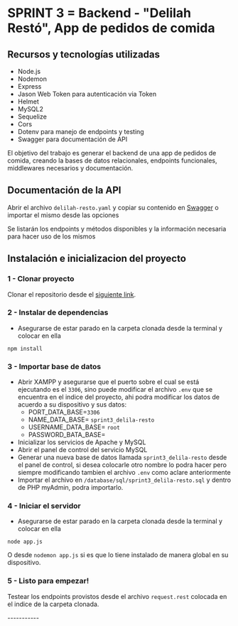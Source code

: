 # SPRINT 3 = Backend - "Delilah Restó", App de pedidos de comida

## Recursos y tecnologías utilizadas

- Node.js
- Nodemon
- Express
- Jason Web Token para autenticación via Token
- Helmet
- MySQL2
- Sequelize
- Cors
- Dotenv para manejo de endpoints y testing
- Swagger para documentación de API

El objetivo del trabajo es generar el backend de una app de pedidos de comida, creando la bases de datos relacionales, endpoints funcionales, middlewares necesarios y documentación.

## Documentación de la API

Abrir el archivo `delilah-resto.yaml` y copiar su contenido en [Swagger](https://editor.swagger.io/) o importar el mismo desde las opciones

Se listarán los endpoints y métodos disponibles y la información necesaria para hacer uso de los mismos

## Instalación e inicializacion del proyecto

### 1 - Clonar proyecto

Clonar el repositorio desde el [siguiente link](https://github.com/ro-agusti/delilah-resto-ro.agusti).

### 2 - Instalar de dependencias

* Asegurarse de estar parado en la carpeta clonada desde la terminal y colocar en ella

```
npm install
```

### 3 - Importar base de datos

- Abrir XAMPP y asegurarse que el puerto sobre el cual se está ejecutando es el `3306`, sino puede modificar el archivo `.env` que se encuentra en el indice del proyecto, ahi podra modificar los datos de acuerdo a su dispositivo y sus datos:
    - PORT_DATA_BASE=`3306`
    - NAME_DATA_BASE= `sprint3_delila-resto`
    - USERNAME_DATA_BASE= `root`
    - PASSWORD_BATA_BASE= ` `
- Inicializar los servicios de Apache y MySQL
- Abrir el panel de control del servicio MySQL
- Generar una nueva base de datos llamada `sprint3_delila-resto` desde el panel de control, si desea colocarle otro nombre lo podra hacer pero siempre modificando tambien el archivo `.env` como aclare anteriormente
- Importar el archivo en `/database/sql/sprint3_delila-resto.sql` y dentro de PHP myAdmin, podra importarlo.

### 4 - Iniciar el servidor

* Asegurarse de estar parado en la carpeta clonada desde la terminal y colocar en ella

`node app.js`

O desde `nodemon app.js` si es que lo tiene instalado de manera global en su dispositivo.

### 5 - Listo para empezar!
Testear los endpoints provistos desde el archivo `request.rest` colocada en el indice de la carpeta clonada.



 -*-*-*-*-*-*-*--*-*-*